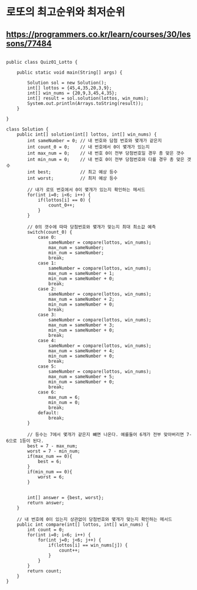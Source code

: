 # 로또의 최고순위와 최저순위
## https://programmers.co.kr/learn/courses/30/lessons/77484

<pre>
<code>
public class Quiz01_Lotto {
	
	public static void main(String[] args) {
		
		Solution sol = new Solution();
		int[] lottos = {45,4,35,20,3,9};
		int[] win_nums = {20,9,3,45,4,35};
		int[] result = sol.solution(lottos, win_nums);
		System.out.println(Arrays.toString(result));
	}
	
}

class Solution {
    public int[] solution(int[] lottos, int[] win_nums) {
    	int sameNumber = 0; // 내 번호와 담첨 번호와 몇개가 같은지
    	int count_0 = 0;    // 내 번호에서 0이 몇개가 있는지
    	int max_num = 0;    // 내 번호 0이 전부 당첨번호일 경우 총 맞은 갯수 
    	int min_num = 0;    // 내 번호 0이 전부 당첨번호와 다를 경우 총 맞은 갯수
    	int best;			// 최고 예상 등수
    	int worst;			// 최저 예상 등수
    	
    	// 내가 로또 번호에서 0이 몇개가 있는지 확인하는 메서드
    	for(int i=0; i<6; i++) {
    		if(lottos[i] == 0) {
    			count_0++;
    		}
    	}

    	// 0의 갯수에 따따 당첨번호와 몇개가 맞는지 최대 최소값 예측
    	switch(count_0) {
    		case 0:
    			sameNumber = compare(lottos, win_nums);
    			max_num = sameNumber;
    			min_num = sameNumber;
    			break;
    		case 1:
    			sameNumber = compare(lottos, win_nums);
    			max_num = sameNumber + 1;
    			min_num = sameNumber + 0;
    			break;
    		case 2:
    			sameNumber = compare(lottos, win_nums);
    			max_num = sameNumber + 2;
    			min_num = sameNumber + 0;
    			break;
    		case 3:
    			sameNumber = compare(lottos, win_nums);
    			max_num = sameNumber + 3;
    			min_num = sameNumber + 0;
    			break;
    		case 4:
    			sameNumber = compare(lottos, win_nums);
    			max_num = sameNumber + 4;
    			min_num = sameNumber + 0;
    			break;
    		case 5:
    			sameNumber = compare(lottos, win_nums);
    			max_num = sameNumber + 5;
    			min_num = sameNumber + 0;
    			break;
    		case 6:
    			max_num = 6;
    			min_num = 0;
    			break;
    		default:
    			break;
    	}
    	    
    	// 등수는 7에서 몇개가 같은지 뺴면 나온다. 예를들어 6개가 전부 맞아버리면 7-6으로 1등이 된다.
    	best = 7 - max_num;
    	worst = 7 - min_num;
    	if(max_num == 0){
            best = 6;
        }
        if(min_num == 0){
            worst = 6;
        }
            	    	
    	
        int[] answer = {best, worst};
        return answer;
    }
    
    // 내 번호에 0이 있는지 상관없이 당첨번호와 몇개가 맞는지 확인하는 메서드
    public int compare(int[] lottos, int[] win_nums) {
    	int count = 0;
		for(int i=0; i<6; i++) {
    		for(int j=0; j<6; j++) {
    			if(lottos[i] == win_nums[j]) {
    				count++;
    			}
    		}
    	}
		return count;
	}
}
</code>
</pre>
